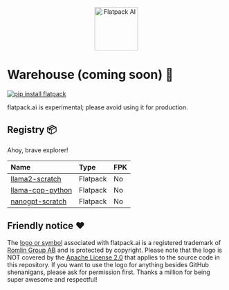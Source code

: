 <div align="center">
  <img src="https://raw.githubusercontent.com/romlingroup/flatpack-ai/main/client/static/images/flatpack_ai_logo.svg" width="100" height="100" alt="Flatpack AI">
</div>

# Warehouse (coming soon) 👀

[![pip install flatpack](https://img.shields.io/badge/pip%20install-flatpack-5865f2)](https://pypi.org/project/flatpack/)

flatpack.ai is experimental; please avoid using it for production.

## Registry 📦

Ahoy, brave explorer!

| Name                                                                                                | Type     | FPK |
|:----------------------------------------------------------------------------------------------------|:---------|:----|
| [llama2-scratch](https://github.com/romlingroup/flatpack-ai/tree/main/warehouse/llama2-scratch)     | Flatpack | No  |
| [llama-cpp-python](https://github.com/romlingroup/flatpack-ai/tree/main/warehouse/llama-cpp-python) | Flatpack | No  |
| [nanogpt-scratch](https://github.com/romlingroup/flatpack-ai/tree/main/warehouse/nanogpt-scratch)   | Flatpack | No  |

## Friendly notice ❤️

The [logo or symbol](https://github.com/romlingroup/flatpack-ai/blob/main/client/static/images/flatpack_ai_logo.svg) associated with flatpack.ai is a registered trademark of [Romlin Group AB](https://romlin.com) and is protected by copyright. Please note that the logo is NOT covered by the [Apache License 2.0](https://www.apache.org/licenses/LICENSE-2.0) that applies to the source code in this repository. If you want to use the logo for anything besides GitHub shenanigans, please ask for permission first. Thanks a million for being super awesome and respectful!
